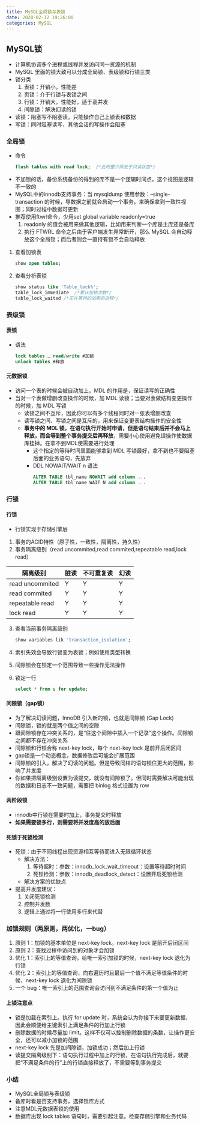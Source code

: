 ```yaml
---
title: MySQL全局锁与表锁
date: 2020-02-12 19:26:00
categories: MySQL
---
```

## MySQL锁
- 计算机协调多个进程或线程并发访问同一资源的机制
- MySQL 里面的锁大致可以分成全局锁、表级锁和行锁三类
- 锁分类
  1. 表锁：开销小，性能差
  2. 页锁：介于行锁与表锁之间
  3. 行锁：开销大，性能好，适于高并发
  4. 间隙锁：解决幻读的锁
- 读锁：阻塞写不阻塞读，只能操作自己上锁表和数据
- 写锁：同时阻塞读写，其他会话的写操作会阻塞

### 全局锁
- 命令
  ```sql
  flush tables with read lock;  /*此时整个库处于只读状态*/
  ```
- 不加锁的话，备份系统备份的得到的库不是一个逻辑时间点，这个视图是逻辑不一致的
- MySQL中的innodb支持事务：当 mysqldump 使用参数：–single-transaction 的时候，导数据之前就会启动一个事务，来确保拿到一致性视图；同时过程中数据可更新
- 推荐使用ftwrl命令，少用set global variable readonly=true
  1. readonly 的值会被用来做其他逻辑，比如用来判断一个库是主库还是备库
  2. 执行 FTWRL 命令之后由于客户端发生异常断开，那么 MySQL 会自动释放这个全局锁；而后者则会一直持有锁不会自动释放

1. 查看加锁表
    ```sql
    show open tables;
    ```
2.  查看分析表锁
    ```sql
    show status like 'Table_lock%';
    table_lock_immediate  /*累计加锁次数*/
    table_lock_waited /*正在等待的加索的进程*/
    ```

### 表级锁

#### 表锁
- 语法
  ```sql
  lock tables … read/write #加锁
  unlock tables #释放
  ```

#### 元数据锁
- 访问一个表的时候会被自动加上。MDL 的作用是，保证读写的正确性
- 当对一个表做增删改查操作的时候，加 MDL 读锁；当要对表做结构变更操作的时候，加 MDL 写锁
  - 读锁之间不互斥，因此你可以有多个线程同时对一张表增删改查
  - 读写锁之间、写锁之间是互斥的，用来保证变更表结构操作的安全性
  - **事务中的 MDL 锁，在语句执行开始时申请，但是语句结束后并不会马上释放，而会等到整个事务提交后再释放**，需要小心使用避免误操作使数据库挂掉。在拿不到MDL使需要进行处理
    - 这个指定的等待时间里面能够拿到 MDL 写锁最好，拿不到也不要阻塞后面的业务语句，先放弃
    - DDL NOWAIT/WAIT n 语法
      ```sql
      ALTER TABLE tbl_name NOWAIT add column ...
      ALTER TABLE tbl_name WAIT N add column ...
      ```

### 行锁

#### 行锁
- 行锁实现于存储引擎层
1. 事务的ACID特性（原子性，一致性，隔离性，持久性）
2. 事务隔离级别（read uncommited,read commited,repeatable read,lock read）

  隔离级别|脏读|不可重复读|幻读
  ---|---|---|---
  read uncommited | Y | Y | Y
  read commited | Y | Y| Y
  repeatable read | Y | Y | Y
  lock read | Y | Y | Y

3. 查看当前事务隔离级别
    ```sql
    show variables lik 'transaction_isolation';
    ```

4. 索引失效会导致行锁变为表锁；例如使用类型转换
5. 间隙锁会在锁定一个范围导致一些操作无法操作
6. 锁定一行
    ```sql
    select * from s for update;
    ```

#### 间隙锁（gap锁）
- 为了解决幻读问题，InnoDB 引入新的锁，也就是间隙锁 (Gap Lock)
- 间隙锁，锁的就是两个值之间的空隙
- 跟间隙锁存在冲突关系的，是“往这个间隙中插入一个记录”这个操作。间隙锁之间都不存在冲突关系
- 间隙锁和行锁合称 next-key lock，每个 next-key lock 是前开后闭区间
- gap锁是一个动态概念，数据修改后可能会扩展范围
- 间隙锁的引入，解决了幻读的问题。但是导致同样的语句锁住更大的范围，影响了并发度
- 你如果把隔离级别设置为读提交，就没有间隙锁了。但同时需要解决可能出现的数据和日志不一致问题，需要把 binlog 格式设置为 row

#### 两阶段锁
- innodb中行锁在需要时加上，事务提交时释放
- **如果需要锁多行，则需要将并发度高的放后面**

#### 死锁于死锁检测
- 死锁：由于不同线程出现资源相互等待而进入无限循环状态
  - 解决方法：
    1. 等待超时：参数：innodb_lock_wait_timeout：设置等待超时时间
    2. 死锁检测：参数：innodb_deadlock_detect：设置开启死锁检测
  - 解决方案的优缺点
- 提高并发度建议：
  1. 关闭死锁检测
  2. 控制并发数
  3. 逻辑上通过将一行使用多行来代替

### 加锁规则（两原则，两优化，一bug）
1.  原则 1：加锁的基本单位是 next-key lock。next-key lock 是前开后闭区间
2.  原则 2：查找过程中访问到的对象才会加锁
3.  优化 1：索引上的等值查询，给唯一索引加锁的时候，next-key lock 退化为行锁
4.  优化 2：索引上的等值查询，向右遍历时且最后一个值不满足等值条件的时候，next-key lock 退化为间隙锁
5.  一个 bug：唯一索引上的范围查询会访问到不满足条件的第一个值为止

#### 上锁注意点
- 锁是加载在索引上。执行 for update 时，系统会认为你接下来要更新数据，因此会顺便给主键索引上满足条件的行加上行锁
- 删除数据的时候尽量加 limit。这样不仅可以控制删除数据的条数，让操作更安全，还可以减小加锁的范围
- next-key lock 先是加间隙锁，加锁成功；然后加上行锁
- 读提交隔离级别下：语句执行过程中加上的行锁，在语句执行完成后，就要把“不满足条件的行”上的行锁直接释放了，不需要等到事务提交

### 小结
- MySQL全局锁与表级锁
- 备库时看是否支持事务，选择锁库方式
- 注意MDL元数据表锁的使用
- 数据库出现 lock tables 语句时，需要引起注意。检查存储引擎和业务代码
